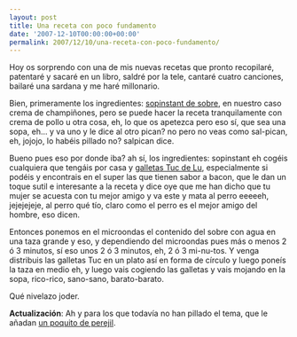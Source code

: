 ```yaml
---
layout: post
title: Una receta con poco fundamento
date: '2007-12-10T00:00:00+00:00'
permalink: 2007/12/10/una-receta-con-poco-fundamento/
---
```

Hoy os sorprendo con una de mis nuevas recetas que pronto recopilaré, patentaré y sacaré en un libro, saldré por la tele, cantaré cuatro canciones, bailaré una sardana y me haré millonario.

Bien, primeramente los ingredientes: <a href="http://www.gallinablanca.es/Producto.aspx?id=14">sopinstant de sobre</a>, en nuestro caso crema de champiñones, pero se puede hacer la receta tranquilamente con crema de pollo u otra cosa, eh, lo que os apetezca pero eso sí, que sea una sopa, eh... y va uno y le dice al otro pican? no pero no veas como sal-pican, eh, jojojo, lo habéis pillado no? salpican dice. 

Bueno pues eso por donde iba? ah sí, los ingredientes: sopinstant eh cogéis cualquiera que tengáis por casa y <a href="http://media.telemarket.fr/imgprod/437BD1C823435407E1000000AC110A15.jpg">galletas Tuc de Lu</a>, especialmente si podéis y encontrais en el super las que tienen sabor a bacon, que le dan un toque sutil e interesante a la receta y dice oye que me han dicho que tu mujer se acuesta con tu mejor amigo y va este y mata al perro eeeeeh, jejejejeje, al perro qué tío, claro como el perro es el mejor amigo del hombre, eso dicen.

Entonces ponemos en el microondas el contenido del sobre con agua en una taza grande y eso, y dependiendo del microondas pues más o menos 2 ó 3 minutos, sí eso unos 2 ó 3 minutos, eh, 2 ó 3 mi-nu-tos. Y venga distribuis las galletas Tuc en un plato así en forma de círculo y luego poneís la taza en medio eh, y luego vais cogiendo las galletas y vais mojando en la sopa, rico-rico, sano-sano, barato-barato.

Qué nivelazo joder.

<strong>Actualización</strong>: Ah y para los que todavía no han pillado el tema, que le añadan <a href="http://www.karlosnet.com/default.htm">un poquito de perejil</a>.
